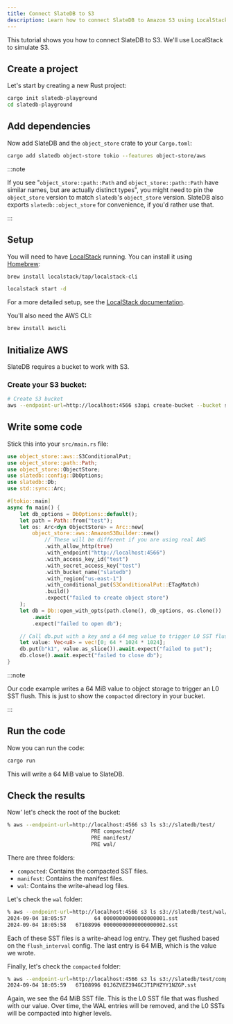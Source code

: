 ```yaml
---
title: Connect SlateDB to S3
description: Learn how to connect SlateDB to Amazon S3 using LocalStack
---
```


This tutorial shows you how to connect SlateDB to S3. We'll use LocalStack to simulate S3.

## Create a project

Let's start by creating a new Rust project:

```bash
cargo init slatedb-playground
cd slatedb-playground
```

## Add dependencies

Now add SlateDB and the `object_store` crate to your `Cargo.toml`:

```bash
cargo add slatedb object-store tokio --features object-store/aws
```

:::note

If you see "`object_store::path::Path` and `object_store::path::Path` have similar names, but are actually distinct types", you might need to pin the `object_store` version to match `slatedb`'s `object_store` version. SlateDB also exports `slatedb::object_store` for convenience, if you'd rather use that.

:::

## Setup

You will need to have [LocalStack](https://localstack.cloud/) running. You can install it using [Homebrew](https://brew.sh/):

```bash
brew install localstack/tap/localstack-cli
```

```bash
localstack start -d
```

For a more detailed setup, see the [LocalStack documentation](https://docs.localstack.cloud/).

You'll also need the AWS CLI:

```bash
brew install awscli
```

## Initialize AWS

SlateDB requires a bucket to work with S3.

### Create your S3 bucket:

```bash
# Create S3 bucket
aws --endpoint-url=http://localhost:4566 s3api create-bucket --bucket slatedb --region us-east-1
```

## Write some code

Stick this into your `src/main.rs` file:

```rust
use object_store::aws::S3ConditionalPut;
use object_store::path::Path;
use object_store::ObjectStore;
use slatedb::config::DbOptions;
use slatedb::Db;
use std::sync::Arc;

#[tokio::main]
async fn main() {
    let db_options = DbOptions::default();
    let path = Path::from("test");
    let os: Arc<dyn ObjectStore> = Arc::new(
        object_store::aws::AmazonS3Builder::new()
            // These will be different if you are using real AWS
            .with_allow_http(true)
            .with_endpoint("http://localhost:4566")
            .with_access_key_id("test")
            .with_secret_access_key("test")
            .with_bucket_name("slatedb")
            .with_region("us-east-1")
            .with_conditional_put(S3ConditionalPut::ETagMatch)
            .build()
            .expect("failed to create object store")
    );
    let db = Db::open_with_opts(path.clone(), db_options, os.clone())
        .await
        .expect("failed to open db");

    // Call db.put with a key and a 64 meg value to trigger L0 SST flush
    let value: Vec<u8> = vec![0; 64 * 1024 * 1024];
    db.put(b"k1", value.as_slice()).await.expect("failed to put");
    db.close().await.expect("failed to close db");
}
```

:::note

Our code example writes a 64 MiB value to object storage to trigger an L0 SST flush. This is just to show the
`compacted` directory in your bucket.

:::

## Run the code

Now you can run the code:

```bash
cargo run
```

This will write a 64 MiB value to SlateDB.

## Check the results

Now' let's check the root of the bucket:

```bash
% aws --endpoint-url=http://localhost:4566 s3 ls s3://slatedb/test/
                           PRE compacted/
                           PRE manifest/
                           PRE wal/
```

There are three folders:

- `compacted`: Contains the compacted SST files.
- `manifest`: Contains the manifest files.
- `wal`: Contains the write-ahead log files.

Let's check the `wal` folder:

```bash
% aws --endpoint-url=http://localhost:4566 s3 ls s3://slatedb/test/wal/
2024-09-04 18:05:57         64 00000000000000000001.sst
2024-09-04 18:05:58   67108996 00000000000000000002.sst
```

Each of these SST files is a write-ahead log entry. They get flushed based on the `flush_interval` config. The last entry is 64 MiB, which is the value we wrote.

Finally, let's check the `compacted` folder:

```bash
% aws --endpoint-url=http://localhost:4566 s3 ls s3://slatedb/test/compacted/ 
2024-09-04 18:05:59   67108996 01J6ZVEZ394GCJT1PHZYY1NZGP.sst
```
Again, we see the 64 MiB SST file. This is the L0 SST file that was flushed with our value. Over time, the WAL entries will be removed, and the L0 SSTs will be compacted into higher levels.
